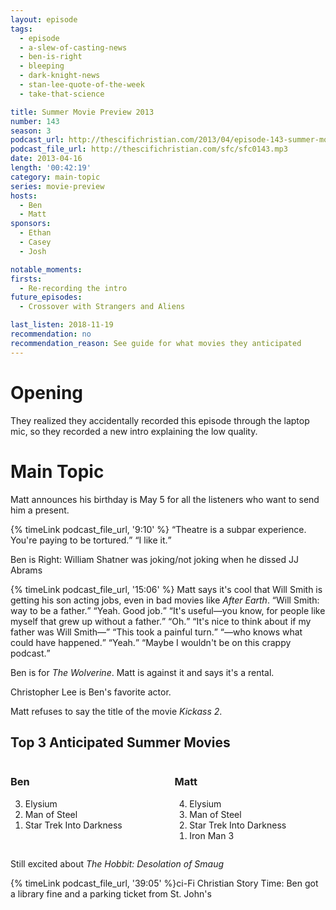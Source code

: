 ```yaml
---
layout: episode
tags:
  - episode
  - a-slew-of-casting-news
  - ben-is-right
  - bleeping
  - dark-knight-news
  - stan-lee-quote-of-the-week
  - take-that-science

title: Summer Movie Preview 2013
number: 143
season: 3
podcast_url: http://thescifichristian.com/2013/04/episode-143-summer-movie-preview-2013/
podcast_file_url: http://thescifichristian.com/sfc/sfc0143.mp3
date: 2013-04-16
length: '00:42:19'
category: main-topic
series: movie-preview
hosts:
  - Ben
  - Matt
sponsors:
  - Ethan
  - Casey
  - Josh

notable_moments:
firsts:
  - Re-recording the intro
future_episodes:
  - Crossover with Strangers and Aliens

last_listen: 2018-11-19
recommendation: no
recommendation_reason: See guide for what movies they anticipated
---
```

# Opening
They realized they accidentally recorded this episode through the laptop mic, so they recorded a new intro explaining the low quality.



# Main Topic
Matt announces his birthday is May 5 for all the listeners who want to send him a present.

<div class="quote">
  {% timeLink podcast_file_url, '9:10' %}
  <q class="ben">Theatre is a subpar experience. You're paying to be tortured.</q>
  <q class="matt">I like it.</q>
</div>

Ben is Right: William Shatner was joking/not joking when he dissed JJ Abrams

<div class="quote">
  {% timeLink podcast_file_url, '15:06' %}
  <span class="quote-context is-size-6">Matt says it's cool that Will Smith is getting his son acting jobs, even in bad movies like <i class="work-title">After Earth</i>.</span>
  <q class="matt">Will Smith: way to be a father.</q>
  <q class="ben">Yeah. Good job.</q>
  <q class="matt">It's useful—you know, for people like myself that grew up without a father.</q>
  <q class="ben">Oh.</q>
  <q class="matt">It's nice to think about if my father was Will Smith—</q>
  <q class="ben">This took a painful turn.</q>
  <q class="matt">—who knows what could have happened.</q>
  <q class="ben">Yeah.</q>
  <q class="matt">Maybe I wouldn't be on this crappy podcast.</q>
</div>

Ben is for <i class="work-title">The Wolverine</i>. Matt is against it and says it's a rental. 

Christopher Lee is Ben's favorite actor.

Matt refuses to say the title of the movie <i class="work-title">Kickass 2</i>.

<div class="top-five">
  <h2 class="has-text-centered">Top 3 Anticipated Summer Movies</h2>
  <div class="columns">
    <div class="column ben">
      <h3>Ben</h3>
      <ol reversed>
        <li>Elysium
        <li>Man of Steel
        <li>Star Trek Into Darkness
      </ol>
    </div>
    <div class="column matt">
      <h3>Matt</h3>
      <ol reversed>
        <li>Elysium
        <li>Man of Steel
        <li>Star Trek Into Darkness
        <li>Iron Man 3
      </ol>
    </div>
  </div>
</div>

Still excited about <i class="work-title">The Hobbit: Desolation of Smaug</i>

{% timeLink podcast_file_url, '39:05' %}ci-Fi Christian Story Time: Ben got a library fine and a parking ticket from St. John's